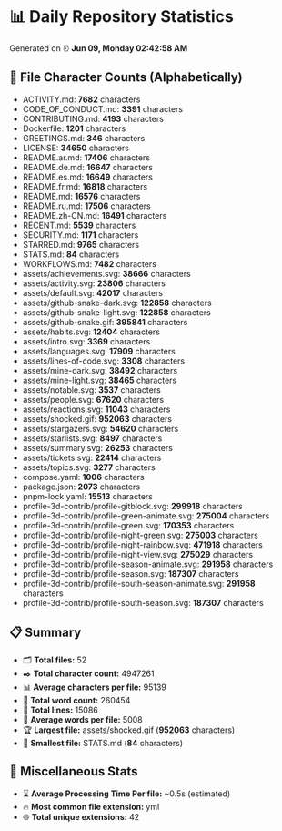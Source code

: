 # 📊 Daily Repository Statistics
Generated on ⏰ **Jun 09, Monday 02:42:58 AM**

## 📂 File Character Counts (Alphabetically)
- ACTIVITY.md: **7682** characters
- CODE_OF_CONDUCT.md: **3391** characters
- CONTRIBUTING.md: **4193** characters
- Dockerfile: **1201** characters
- GREETINGS.md: **346** characters
- LICENSE: **34650** characters
- README.ar.md: **17406** characters
- README.de.md: **16647** characters
- README.es.md: **16649** characters
- README.fr.md: **16818** characters
- README.md: **16576** characters
- README.ru.md: **17506** characters
- README.zh-CN.md: **16491** characters
- RECENT.md: **5539** characters
- SECURITY.md: **1171** characters
- STARRED.md: **9765** characters
- STATS.md: **84** characters
- WORKFLOWS.md: **7482** characters
- assets/achievements.svg: **38666** characters
- assets/activity.svg: **23806** characters
- assets/default.svg: **42017** characters
- assets/github-snake-dark.svg: **122858** characters
- assets/github-snake-light.svg: **122858** characters
- assets/github-snake.gif: **395841** characters
- assets/habits.svg: **12404** characters
- assets/intro.svg: **3369** characters
- assets/languages.svg: **17909** characters
- assets/lines-of-code.svg: **3308** characters
- assets/mine-dark.svg: **38492** characters
- assets/mine-light.svg: **38465** characters
- assets/notable.svg: **3537** characters
- assets/people.svg: **67620** characters
- assets/reactions.svg: **11043** characters
- assets/shocked.gif: **952063** characters
- assets/stargazers.svg: **54620** characters
- assets/starlists.svg: **8497** characters
- assets/summary.svg: **26253** characters
- assets/tickets.svg: **22414** characters
- assets/topics.svg: **3277** characters
- compose.yaml: **1006** characters
- package.json: **2073** characters
- pnpm-lock.yaml: **15513** characters
- profile-3d-contrib/profile-gitblock.svg: **299918** characters
- profile-3d-contrib/profile-green-animate.svg: **275004** characters
- profile-3d-contrib/profile-green.svg: **170353** characters
- profile-3d-contrib/profile-night-green.svg: **275003** characters
- profile-3d-contrib/profile-night-rainbow.svg: **471918** characters
- profile-3d-contrib/profile-night-view.svg: **275029** characters
- profile-3d-contrib/profile-season-animate.svg: **291958** characters
- profile-3d-contrib/profile-season.svg: **187307** characters
- profile-3d-contrib/profile-south-season-animate.svg: **291958** characters
- profile-3d-contrib/profile-south-season.svg: **187307** characters

## 📋 Summary
- 🗂️ **Total files:** 52
- ✒️ **Total character count:** 4947261
- 📊 **Average characters per file:** 95139
- 📝 **Total word count:** 260454
- 🧾 **Total lines:** 15086
- 📐 **Average words per file:** 5008
- 🏆 **Largest file:** assets/shocked.gif (**952063** characters)
- 🥉 **Smallest file:** STATS.md (**84** characters)

## 🌟 Miscellaneous Stats
- ⌛ **Average Processing Time Per file:** ~0.5s (estimated)
- 🔥 **Most common file extension:** yml
- 🌐 **Total unique extensions:** 42
